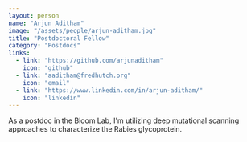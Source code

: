 ```yaml
---
layout: person
name: "Arjun Aditham"
image: "/assets/people/arjun-aditham.jpg"
title: "Postdoctoral Fellow"
category: "Postdocs"
links:
  - link: "https://github.com/arjunaditham"
    icon: "github"
  - link: "aaditham@fredhutch.org"
    icon: "email"
  - link: "https://www.linkedin.com/in/arjun-aditham/"
    icon: "linkedin"
---
```


As a postdoc in the Bloom Lab, I'm utilizing deep mutational scanning approaches to characterize the Rabies glycoprotein.
